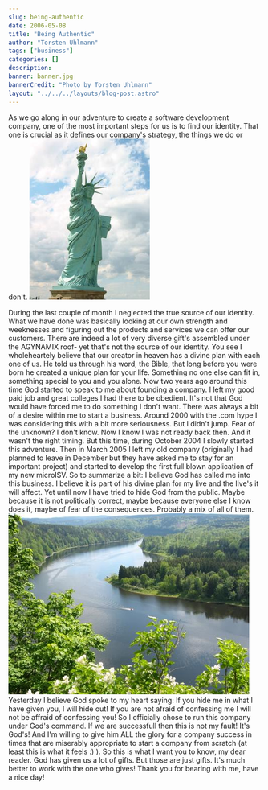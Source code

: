 ```yaml
---
slug: being-authentic
date: 2006-05-08
title: "Being Authentic"
author: "Torsten Uhlmann"
tags: ["business"]
categories: []
description:
banner: banner.jpg
bannerCredit: "Photo by Torsten Uhlmann"
layout: "../../../layouts/blog-post.astro"
---
```


As we go along in our adventure to create a software development company, one of the most important steps for us is to find our identity. That one is crucial as it defines our company's strategy, the things we do or don't.
![IMG\_0999.JPG](./IMG_0999.JPG)

During the last couple of month I neglected the true source of our identity. What we have done was basically looking at our own strength and weeknesses and figuring out the products and services we can offer our customers. There are indeed a lot of very diverse gift's assembled under the AGYNAMIX roof- yet that's not the source of our identity. You see I wholeheartely believe that our creator in heaven has a divine plan with each one of us. He told us through his word, the Bible, that long before you were born he created a unique plan for your life. Something no one else can fit in, something special to you and you alone. Now two years ago around this time God started to speak to me about founding a company. I left my good paid job and great colleges I had there to be obedient. It's not that God would have forced me to do something I don't want. There was always a bit of a desire within me to start a business. Around 2000 with the .com hype I was considering this with a bit more seriousness. But I didn't jump. Fear of the unknown? I don't know. Now I know I was not ready back then. And it wasn't the right timing. But this time, during October 2004 I slowly started this adventure. Then in March 2005 I left my old company (originally I had planned to leave in December but they have asked me to stay for an important project) and started to develop the first full blown application of my new microISV. So to summarize a bit: I believe God has called me into this business. I believe it is part of his divine plan for my live and the live's it will affect. Yet until now I have tried to hide God from the public. Maybe because it is not politically correct, maybe because everyone else I know does it, maybe of fear of the consequences. Probably a mix of all of them. ![Img0026.JPG](./Img0026.JPG) Yesterday I believe God spoke to my heart saying: If you hide me in what I have given you, I will hide out! If you are not afraid of confessing me I will not be affraid of confessing you! So I officially chose to run this company under God's command. If we are successfull then this is not my fault! It's God's! And I'm willing to give him ALL the glory for a company success in times that are miserably appropriate to start a company from scratch (at least this is what it feels :) ). So this is what I want you to know, my dear reader. God has given us a lot of gifts. But those are just gifts. It's much better to work with the one who gives! Thank you for bearing with me, have a nice day!
